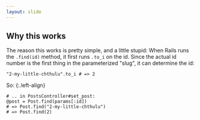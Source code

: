 ```yaml
---
layout: slide
---
```


## Why this works

The reason this works is pretty simple, and a little stupid: When Rails runs the `.find(id)` method, it first runs `.to_i` on the id. Since the actual id number is the first thing in the parameterized "slug", it can determine the id:

<pre><code class="ruby">"2-my-little-chthulu".to_i # => 2</code></pre>

<div class="fragment">
So:
{:.left-align}

<pre><code class="ruby"># .. in PostsController#set_post:
@post = Post.find(params[:id])
# => Post.find("2-my-little-chthulu")
# => Post.find(2)</code></pre>
</div>
